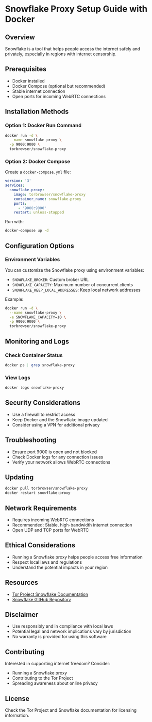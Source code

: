 # Snowflake Proxy Setup Guide with Docker

## Overview
Snowflake is a tool that helps people access the internet safely and privately, especially in regions with internet censorship.

## Prerequisites
- Docker installed
- Docker Compose (optional but recommended)
- Stable internet connection
- Open ports for incoming WebRTC connections

## Installation Methods

### Option 1: Docker Run Command
```bash
docker run -d \
  --name snowflake-proxy \
  -p 9000:9000 \
  torbrowser/snowflake-proxy
```

### Option 2: Docker Compose
Create a `docker-compose.yml` file:
```yaml
version: '3'
services:
  snowflake-proxy:
    image: torbrowser/snowflake-proxy
    container_name: snowflake-proxy
    ports:
      - "9000:9000"
    restart: unless-stopped
```

Run with:
```bash
docker-compose up -d
```

## Configuration Options

### Environment Variables
You can customize the Snowflake proxy using environment variables:

- `SNOWFLAKE_BROKER`: Custom broker URL
- `SNOWFLAKE_CAPACITY`: Maximum number of concurrent clients
- `SNOWFLAKE_KEEP_LOCAL_ADDRESSES`: Keep local network addresses

Example:
```bash
docker run -d \
  --name snowflake-proxy \
  -e SNOWFLAKE_CAPACITY=10 \
  -p 9000:9000 \
  torbrowser/snowflake-proxy
```

## Monitoring and Logs

### Check Container Status
```bash
docker ps | grep snowflake-proxy
```

### View Logs
```bash
docker logs snowflake-proxy
```

## Security Considerations
- Use a firewall to restrict access
- Keep Docker and the Snowflake image updated
- Consider using a VPN for additional privacy

## Troubleshooting
- Ensure port 9000 is open and not blocked
- Check Docker logs for any connection issues
- Verify your network allows WebRTC connections

## Updating
```bash
docker pull torbrowser/snowflake-proxy
docker restart snowflake-proxy
```

## Network Requirements
- Requires incoming WebRTC connections
- Recommended: Stable, high-bandwidth internet connection
- Open UDP and TCP ports for WebRTC

## Ethical Considerations
- Running a Snowflake proxy helps people access free information
- Respect local laws and regulations
- Understand the potential impacts in your region

## Resources
- [Tor Project Snowflake Documentation](https://community.torproject.org/relay/setup/snowflake/standalone/docker/)
- [Snowflake GitHub Repository](https://github.com/snowflake-proxy/snowflake)

## Disclaimer
- Use responsibly and in compliance with local laws
- Potential legal and network implications vary by jurisdiction
- No warranty is provided for using this software

## Contributing
Interested in supporting internet freedom? Consider:
- Running a Snowflake proxy
- Contributing to the Tor Project
- Spreading awareness about online privacy

## License
Check the Tor Project and Snowflake documentation for licensing information.